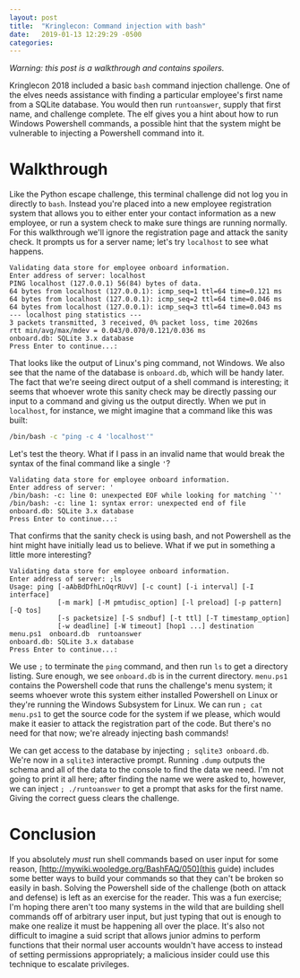 ```yaml
---
layout: post
title:  "Kringlecon: Command injection with bash"
date:   2019-01-13 12:29:29 -0500
categories: 
---
```


*Warning: this post is a walkthrough and contains spoilers.*

Kringlecon 2018 included a basic `bash` command injection challenge. One of the elves needs assistance with finding a particular employee's 
first name from a SQLite database. You would then run `runtoanswer`, supply that first name, and challenge complete. The elf
gives you a hint about how to run Windows Powershell commands, a possible hint that the system might be vulnerable to injecting a Powershell
command into it.

# Walkthrough

Like the Python escape challenge, this terminal challenge did not log you in directly to `bash`. Instead you're placed into a new employee
registration system that allows you to either enter your contact information as a new employee, or run a system check to make
sure things are running normally. For this walkthrough we'll ignore the registration page and attack the sanity check. It prompts us
for a server name; let's try `localhost` to see what happens.

```
Validating data store for employee onboard information.
Enter address of server: localhost
PING localhost (127.0.0.1) 56(84) bytes of data.
64 bytes from localhost (127.0.0.1): icmp_seq=1 ttl=64 time=0.121 ms
64 bytes from localhost (127.0.0.1): icmp_seq=2 ttl=64 time=0.046 ms
64 bytes from localhost (127.0.0.1): icmp_seq=3 ttl=64 time=0.043 ms
--- localhost ping statistics ---
3 packets transmitted, 3 received, 0% packet loss, time 2026ms
rtt min/avg/max/mdev = 0.043/0.070/0.121/0.036 ms
onboard.db: SQLite 3.x database
Press Enter to continue...: 
```

That looks like the output of Linux's ping command, not Windows. We also see that the name of the database is `onboard.db`, which will be handy later.
The fact that we're seeing direct output of a shell command is interesting; it seems that whoever wrote this sanity check may be directly passing
our input to a command and giving us the output directly. When we put in `localhost`, for instance, we might imagine that a command like this was built:

```bash
/bin/bash -c "ping -c 4 'localhost'"
```

Let's test the theory. What if I pass in an invalid name that would break the syntax of the final command like a single `'`?

```
Validating data store for employee onboard information.
Enter address of server: '
/bin/bash: -c: line 0: unexpected EOF while looking for matching `''
/bin/bash: -c: line 1: syntax error: unexpected end of file
onboard.db: SQLite 3.x database
Press Enter to continue...: 
```

That confirms that the sanity check is using bash, and not Powershell as the hint might have initially lead us to believe. What if we put in something
a little more interesting?

```
Validating data store for employee onboard information.
Enter address of server: ;ls
Usage: ping [-aAbBdDfhLnOqrRUvV] [-c count] [-i interval] [-I interface]
            [-m mark] [-M pmtudisc_option] [-l preload] [-p pattern] [-Q tos]
            [-s packetsize] [-S sndbuf] [-t ttl] [-T timestamp_option]
            [-w deadline] [-W timeout] [hop1 ...] destination
menu.ps1  onboard.db  runtoanswer
onboard.db: SQLite 3.x database
Press Enter to continue...: 
```

We use `;` to terminate the `ping` command, and then run `ls` to get a directory listing. Sure enough, we see `onboard.db` is in the current directory.
`menu.ps1` contains the Powershell code that runs the challenge's menu system; it seems whoever wrote this system either installed Powershell on Linux
or they're running the Windows Subsystem for Linux. We can run `; cat menu.ps1` to get the source code for the system if we please, which would make it
easier to attack the registration part of the code. But there's no need for that now; we're already injecting bash commands!

We can get access to the database by injecting `; sqlite3 onboard.db`. We're now in a `sqlite3` interactive prompt. Running `.dump` outputs the schema
and all of the data to the console to find the data we need. I'm not going to print it all here; after finding the name we were asked to, however,
we can inject `; ./runtoanswer` to get a prompt that asks for the first name. Giving the correct guess clears the challenge.

# Conclusion

If you absolutely *must* run shell commands based on user input for some reason, [http://mywiki.wooledge.org/BashFAQ/050](this guide) 
includes some better ways to build your commands so that they can't be broken so easily in bash. Solving the Powershell side of the challenge
(both on attack and defense) is left as an exercise for the reader. This was a fun exercise; I'm hoping there aren't too many systems in the wild
that are building shell commands off of arbitrary user input, but just typing that out is enough to make one realize it must be happening all over
the place. It's also not difficult to imagine a suid script that allows junior admins to perform functions that their normal user accounts
wouldn't have access to instead of setting permissions appropriately; a malicious insider could use this technique to escalate privileges.
